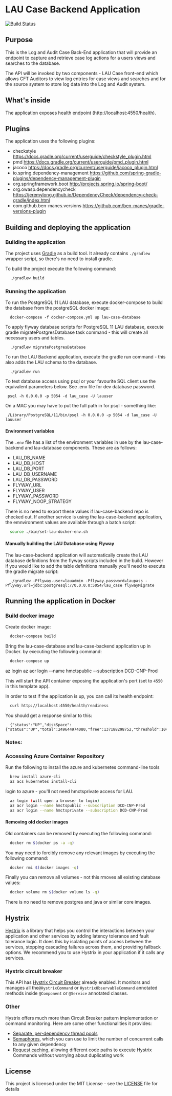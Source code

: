 # LAU Case Backend Application

[![Build Status](https://travis-ci.org/hmcts/lau-case-backend.svg?branch=master)](https://travis-ci.org/hmcts/lau-case-backend)

## Purpose

This is the Log and Audit Case Back-End application that will provide an endpoint to capture and retrieve case log actions for a users views and searches to the database.

The API will be invoked by two components - LAU Case front-end which allows CFT Auditors to view log entries for case views and searches and for the source system to store log data into the Log and Audit system.

## What's inside

The application exposes health endpoint (http://localhost:4550/health).

## Plugins

The application uses the following plugins:

  * checkstyle https://docs.gradle.org/current/userguide/checkstyle_plugin.html
  * pmd https://docs.gradle.org/current/userguide/pmd_plugin.html
  * jacoco https://docs.gradle.org/current/userguide/jacoco_plugin.html
  * io.spring.dependency-management https://github.com/spring-gradle-plugins/dependency-management-plugin
  * org.springframework.boot http://projects.spring.io/spring-boot/
  * org.owasp.dependencycheck https://jeremylong.github.io/DependencyCheck/dependency-check-gradle/index.html
  * com.github.ben-manes.versions https://github.com/ben-manes/gradle-versions-plugin

## Building and deploying the application

### Building the application

The project uses [Gradle](https://gradle.org) as a build tool. It already contains
`./gradlew` wrapper script, so there's no need to install gradle.

To build the project execute the following command:
```bash
  ./gradlew build
```

### Running the application

To run the PostgreSQL 11 LAU database, execute docker-compose to build the database from the postgreSQL docker image:
```
  docker-compose -f docker-compose.yml up lau-case-database
```

To apply flyway database scripts for PostgreSQL 11 LAU database, execute gradle migratePostgresDatabase task command - this will create all necessary users and tables.
```
  ./gradlew migratePostgresDatabase
```

To run the LAU Backend application, execute the gradle run command - this also adds the LAU schema to the database.
```
  ./gradlew run
```

To test database access using psql or your favourite SQL client use the equivalent parameters below. See .env file for dev database password.
 ```
  psql -h 0.0.0.0 -p 5054 -d lau_case -U lauuser
 ```
On a MAC you may have to put the full path in for psql - something like:
 ```
  /Library/PostgreSQL/11/bin/psql -h 0.0.0.0 -p 5054 -d lau_case -U lauuser
 ```

#### Environment variables

The `.env` file has a list of the environment variables in use by the lau-case-backend and lau-database components. These are as follows:
* LAU_DB_NAME
* LAU_DB_HOST
* LAU_DB_PORT
* LAU_DB_USERNAME
* LAU_DB_PASSWORD
* FLYWAY_URL
* FLYWAY_USER
* FLYWAY_PASSWORD
* FLYWAY_NOOP_STRATEGY

There is no need to export these values if lau-case-backend repo is checked out.
If another service is using the lau-case-backend application, the emnvironment values are available through a batch script:
```bash
  source ./bin/set-lau-docker-env.sh
```

#### Manually building the LAU Database using Flyway

The lau-case-backend application will automatically create the LAU database definitions from the flyway scripts included in the build.
However if you would like to add the table definitions manually you'll need to execute the gradle migrate script:
```
  ./gradlew -Pflyway.user=lauadmin -Pflyway.password=laupass -Pflyway.url=jdbc:postgresql://0.0.0.0:5054/lau_case flywayMigrate
```

## Running the application in Docker

### Build docker image

Create docker image:
```bash
  docker-compose build
```

Bring the lau-case-database and lau-case-backend application up in Docker.
by executing the following command:
```bash
  docker-compose up
```

az login
az acr login --name hmctspublic --subscription DCD-CNP-Prod

This will start the API container exposing the application's port
(set to `4550` in this template app).

In order to test if the application is up, you can call its health endpoint:
```bash
  curl http://localhost:4550/health/readiness
```

You should get a response similar to this:
```
  {"status":"UP","diskSpace":{"status":"UP","total":249644974080,"free":137188298752,"threshold":10485760}}
```

### Notes:

### Accessing Azure Container Repository

Run the following to install the azure and kubernetes command-line tools
```bash
  brew install azure-cli
  az acs kubernetes install-cli
```
login to azure - you'll not need hmctsprivate access for LAU.
```bash
  az login (will open a browser to login)
  az acr login --name hmctspublic --subscription DCD-CNP-Prod
  az acr login --name hmctsprivate --subscription DCD-CNP-Prod
```

#### Removing old docker images

Old containers can be removed by executing the following command:
```bash
  docker rm $(docker ps -a -q)
```
You may need to forcibly remove any relevant images by executing the following command:
```bash
  docker rmi $(docker images -q)
```
Finally you can remove all volumes - not this rmoves all existing database values:
```bash
  docker volume rm $(docker volume ls -q)
```

There is no need to remove postgres and java or similar core images.


## Hystrix

[Hystrix](https://github.com/Netflix/Hystrix/wiki) is a library that helps you control the interactions
between your application and other services by adding latency tolerance and fault tolerance logic. It does this
by isolating points of access between the services, stopping cascading failures across them,
and providing fallback options. We recommend you to use Hystrix in your application if it calls any services.

### Hystrix circuit breaker

This API has [Hystrix Circuit Breaker](https://github.com/Netflix/Hystrix/wiki/How-it-Works#circuit-breaker)
already enabled. It monitors and manages all the`@HystrixCommand` or `HystrixObservableCommand` annotated methods
inside `@Component` or `@Service` annotated classes.

### Other

Hystrix offers much more than Circuit Breaker pattern implementation or command monitoring.
Here are some other functionalities it provides:
 * [Separate, per-dependency thread pools](https://github.com/Netflix/Hystrix/wiki/How-it-Works#isolation)
 * [Semaphores](https://github.com/Netflix/Hystrix/wiki/How-it-Works#semaphores), which you can use to limit
 the number of concurrent calls to any given dependency
 * [Request caching](https://github.com/Netflix/Hystrix/wiki/How-it-Works#request-caching), allowing
 different code paths to execute Hystrix Commands without worrying about duplicating work

## License

This project is licensed under the MIT License - see the [LICENSE](LICENSE) file for details

